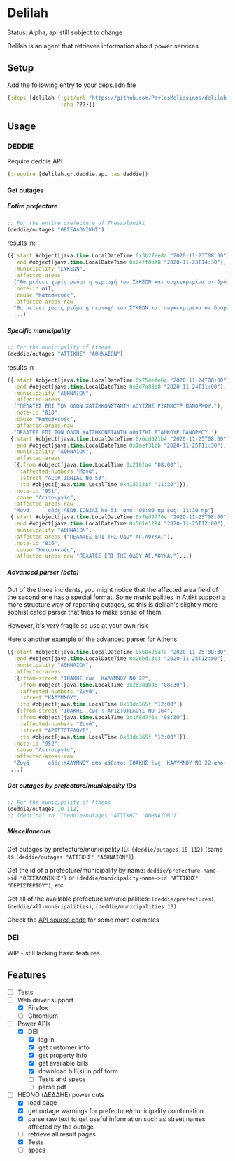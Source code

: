 # Delilah

Status: Alpha, api still subject to change

Delilah is an agent that retrieves information about power services

## Setup

Add the following entry to your deps.edn file

```clojure
{:deps [delilah {:git/url "https://github.com/PavlosMelissinos/delilah.git"
                 :sha ???}]}
```

## Usage

### DEDDIE

Require deddie API

```clojure
(:require [delilah.gr.deddie.api :as deddie])
```

#### Get outages

##### Entire prefecture

```clojure
;; For the entire prefecture of Thessaloniki
(deddie/outages "ΘΕΣΣΑΛΟΝΙΚΗΣ")
```

results in:

```clojure
({:start #object[java.time.LocalDateTime 0x3b27ee8a "2020-11-23T08:00"],
  :end #object[java.time.LocalDateTime 0x24ff0bf8 "2020-11-23T14:30"],
  :municipality "ΣΥΚΕΩΝ",
  :affected-areas
  ("θα μείνει χωρίς ρεύμα η περιοχή των ΣΥΚΕΩΝ και συγκεκριμένα οι δρόμοι:Βορ.Ηπειρου(8ο Δημ.Σχολειο), Σολωμου, Ελυτη, Καποδιστριου(για δύο έως τρεις ώρες σε κάθε δρόμος το διάστημα 08:00 με 14:30.)"),
  :note-id nil,
  :cause "Κατασκευές",
  :affected-areas-raw
  "θα μείνει χωρίς ρεύμα η περιοχή των ΣΥΚΕΩΝ και συγκεκριμένα οι δρόμοι:Βορ.Ηπειρου(8ο Δημ.Σχολειο), Σολωμου, Ελυτη, Καποδιστριου(για δύο έως τρεις ώρες σε κάθε δρόμος το διάστημα 08:00 με 14:30.)"}
  ...)
```

##### Specific municipality

```clojure
;; For the municipality of Athens
(deddie/outages "ΑΤΤΙΚΗΣ" "ΑΘΗΝΑΙΩΝ")
```

results in
```clojure
({:start #object[java.time.LocalDateTime 0x754efe6c "2020-11-24T08:00"],
  :end #object[java.time.LocalDateTime 0x3d7a83d8 "2020-11-24T11:00"],
  :municipality "ΑΘΗΝΑΙΩΝ",
  :affected-areas
  ("ΠΕΛΑΤΕΣ ΕΠΙ ΤΩΝ ΟΔΩΝ ΧΑΤΖΗΚΩΝΣΤΑΝΤΗ ΛΟΥΙΖΗΣ ΡΙΑΝΚΟΥΡ ΠΑΝΟΡΜΟΥ."),
  :note-id "810",
  :cause "Κατασκευές",
  :affected-areas-raw
  "ΠΕΛΑΤΕΣ ΕΠΙ ΤΩΝ ΟΔΩΝ ΧΑΤΖΗΚΩΝΣΤΑΝΤΗ ΛΟΥΙΖΗΣ ΡΙΑΝΚΟΥΡ ΠΑΝΟΡΜΟΥ."}
 {:start #object[java.time.LocalDateTime 0x6cd021b4 "2020-11-25T08:00"],
  :end #object[java.time.LocalDateTime 0x1aef31cb "2020-11-25T11:30"],
  :municipality "ΑΘΗΝΑΙΩΝ",
  :affected-areas
  ({:from #object[java.time.LocalTime 0x216fa4 "08:00"],
    :affected-numbers "Μονά",
    :street "ΛΕΩΦ.ΙΩΝΙΑΣ Νο 53",
    :to #object[java.time.LocalTime 0x4157131f "11:30"]}),
  :note-id "951",
  :cause "Λειτουργία",
  :affected-areas-raw
  "Μονά      οδός:ΛΕΩΦ.ΙΩΝΙΑΣ Νο 53  από: 08:00 πμ έως: 11:30 πμ"}
 {:start #object[java.time.LocalDateTime 0x7ed3770e "2020-11-25T08:00"],
  :end #object[java.time.LocalDateTime 0x561e1294 "2020-11-25T12:00"],
  :municipality "ΑΘΗΝΑΙΩΝ",
  :affected-areas ("ΠΕΛΑΤΕΣ ΕΠΙ ΤΗΣ ΟΔΟΥ ΑΓ.ΛΟΥΚΑ."),
  :note-id "816",
  :cause "Κατασκευές",
  :affected-areas-raw "ΠΕΛΑΤΕΣ ΕΠΙ ΤΗΣ ΟΔΟΥ ΑΓ.ΛΟΥΚΑ."}...)
```


##### Advanced parser (beta)

Out of the three incidents, you might notice that the affected area field of the second one has a special format. Some municipalities in Attiki support a more structure way of reporting outages, so this is delilah's slightly more sophisticated parser that tries to make sense of them.

However, it's very fragile so use at your own risk

Here's another example of the advanced parser for Athens
``` clojure
({:start #object[java.time.LocalDateTime 0x60425afa "2020-11-25T08:30"],
  :end #object[java.time.LocalDateTime 0x26bd13e3 "2020-11-25T12:00"],
  :municipality "ΑΘΗΝΑΙΩΝ",
  :affected-areas
  ({:from-street "ΙΘΑΚΗΣ έως  ΚΑΛΥΜΝΟΥ ΝΟ 22",
    :from #object[java.time.LocalTime 0x263d38d6 "08:30"],
    :affected-numbers "Ζυγά",
    :street "ΚΑΛΥΜΝΟΥ",
    :to #object[java.time.LocalTime 0x63dc365f "12:00"]}
   {:from-street "ΙΘΑΚΗΣ  έως : ΑΡΙΣΤΟΤΕΛΟΥΣ ΝΟ 164",
    :from #object[java.time.LocalTime 0x1f8d7f6a "08:30"],
    :affected-numbers "Ζυγά",
    :street "ΑΡΙΣΤΟΤΕΛΟΥΣ",
    :to #object[java.time.LocalTime 0x63dc365f "12:00"]}),
  :note-id "952",
  :cause "Λειτουργία",
  :affected-areas-raw
  "Ζυγά      οδός:ΚΑΛΥΜΝΟΥ απο κάθετο: ΙΘΑΚΗΣ έως  ΚΑΛΥΜΝΟΥ ΝΟ 22 από: 08:30 πμ έως: 12:00 μμ\r\nΖυγά      οδός:ΑΡΙΣΤΟΤΕΛΟΥΣ απο κάθετο: ΙΘΑΚΗΣ  έως : ΑΡΙΣΤΟΤΕΛΟΥΣ ΝΟ 164 από: 08:30 πμ έως: 12:00 μμ"}
 ...)
```

##### Get outages by prefecture/municipality IDs

```clojure
;; For the municipality of Athens
(deddie/outages 10 112)
;; Identical to `(deddie/outages "ΑΤΤΙΚΗΣ" "ΑΘΗΝΑΙΩΝ")`
```

##### Miscellaneous

Get outages by prefecture/municipality ID: `(deddie/outages 10 112)` (same as `(deddie/outages "ΑΤΤΙΚΗΣ" "ΑΘΗΝΑΙΩΝ")`)

Get the id of a prefecture/municipality by name: `deddie/prefecture-name->id "ΘΕΣΣΑΛΟΝΙΚΗΣ")` or `(deddie/municipality-name->id "ΑΤΤΙΚΗΣ" "ΠΕΡΙΣΤΕΡΙΟΥ")`, etc

Get all of the available prefectures/municipalities: `(deddie/prefectures)`, `(deddie/all-municipalities)`, `(deddie/municipalities 10)`

Check the [API source code](src/delilah/gr/deddie/api.clj) for some more examples


### DEI

WIP - still lacking basic features

## Features

* [ ] Tests
* [ ] Web driver support
  * [X] Firefox
  * [ ] Chromium
* [ ] Power APIs
  * [X] DEI
    * [X] log in
    * [X] get customer info
    * [X] get property info
    * [X] get available bills
    * [X] download bill(s) in pdf form
    * [ ] Tests and specs
    * [ ] parse pdf
* [ ] HEDNO (ΔΕΔΔΗΕ) power cuts
    * [X] load page
    * [X] get outage warnings for prefecture/municipality combination
    * [X] parse raw text to get useful information such as street names affected by the outage
    * [ ] retrieve all result pages
    * [X] Tests
    * [ ] specs
